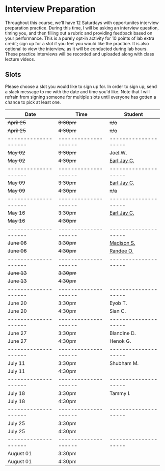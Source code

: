 # Interview Preparation

Throughout this course, we'll have 12 Saturdays with opportunites interview preparation practice. During this time, I will be asking an interview question, timing you, and then filling out a rubric and providing feedback based on your performance. This is a purely opt-in activity for 10 points of lab extra credit; sign up for a slot if you feel you would like the practice. It is also optional to view the interview, as it will be conducted during lab hours. These practice interviews will be recorded and uploaded along with class lecture videos.

## Slots

Please choose a slot you would like to sign up for. In order to sign up, send a slack message to me with the date and time you'd like. Note that I will refrain from signing someone for multiple slots until everyone has gotten a chance to pick at least one. 

| Date                 | Time                 | Student              |
| -------------------- | -------------------- | -------------------- |
| ~~April 25~~             | ~~3:30pm~~               | ~~n/a~~                |
| ~~April 25~~             | ~~4:30pm~~               | ~~n/a~~ |
| -------------------- | -------------------- | -------------------- |
| ~~May 02~~               | ~~3:30pm~~               | [Joel W.](https://www.youtube.com/watch?v=wDRfw3PjMKs)              |
| ~~May 02~~               | ~~4:30pm~~               | [Earl Jay C.](https://www.youtube.com/watch?v=si9GXoxszOM)                     |
| -------------------- | -------------------- | -------------------- |
| ~~May 09~~               | ~~3:30pm~~               |       [Earl Jay C.](https://www.youtube.com/watch?v=srkGPGdJpQc)               |
| ~~May 09~~               | ~~4:30pm~~               |  ~~n/a~~                    |
| -------------------- | -------------------- | -------------------- |
| ~~May 16~~               | ~~3:30pm~~               | [Earl Jay C.](https://www.youtube.com/watch?v=MSIX5GOFmWw) |
| ~~May 16~~               | ~~4:30pm~~               |                      |
| -------------------- | -------------------- | -------------------- |
| ~~June 06~~              | ~~3:30pm~~               | [Madison S.](https://www.youtube.com/watch?v=UKriYcqTWLc)           |
| ~~June 06~~              | ~~4:30pm~~               | [Randee O.](https://www.youtube.com/watch?v=db6I8YqkCew)                     |
| -------------------- | -------------------- | -------------------- |
| ~~June 13~~              | ~~3:30pm~~               |            |
| ~~June 13~~              | ~~4:30pm~~               |             |
| -------------------- | -------------------- | -------------------- |
| June 20              | 3:30pm               | Eyob T.              |
| June 20              | 4:30pm               | Sian C.              |
| -------------------- | -------------------- | -------------------- |
| June 27              | 3:30pm               |  Blandine D.                    |
| June 27              | 4:30pm               | Henok G.             |
| -------------------- | -------------------- | -------------------- |
| July 11              | 3:30pm               | Shubham M.           |
| July 11              | 4:30pm               |                      |
| -------------------- | -------------------- | -------------------- |
| July 18              | 3:30pm               | Tammy I.             |
| July 18              | 4:30pm               |                      |
| -------------------- | -------------------- | -------------------- |
| July 25              | 3:30pm               |                      |
| July 25              | 4:30pm               |                      |
| -------------------- | -------------------- | -------------------- |
| August 01            | 3:30pm               |                      |
| August 01            | 4:30pm               |                      |

